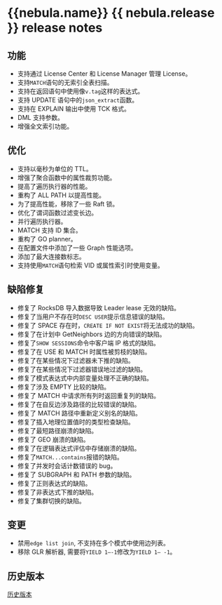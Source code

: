 # {{nebula.name}} {{ nebula.release }} release notes

## 功能

- 支持通过 License Center 和 License Manager 管理 License。 
- 支持`MATCH`语句的无索引全表扫描。
- 支持在返回语句中使用像`v.tag`这样的表达式。
- 支持 UPDATE 语句中的`json_extract`函数。 
- 支持在 EXPLAIN 输出中使用 TCK 格式。 
- DML 支持参数。
- 增强全文索引功能。

## 优化

- 支持以毫秒为单位的 TTL。
- 增强了聚合函数中的属性裁剪功能。
- 提高了遍历执行器的性能。
- 重构了 ALL PATH 以提高性能。
- 为了提高性能，移除了一些 Raft 锁。
- 优化了谓词函数过滤变长边。
- 并行遍历执行器。 
- MATCH 支持 ID 集合。
- 重构了 GO planner。 
- 在配置文件中添加了一些 Graph 性能选项。
- 添加了最大连接数标志。 
- 支持使用`MATCH`语句检索 VID 或属性索引时使用变量。

## 缺陷修复

- 修复了 RocksDB 导入数据导致 Leader lease 无效的缺陷。 
- 修复了当用户不存在时`DESC USER`提示信息错误的缺陷。
- 修复了 SPACE 存在时，`CREATE IF NOT EXIST`将无法成功的缺陷。 
- 修复了在计划中 GetNeighbors 边的方向错误的缺陷。
- 修复了`SHOW SESSIONS`命令中客户端 IP 格式的缺陷。
- 修复了在 USE 和 MATCH 时属性被剪枝的缺陷。 
- 修复了在某些情况下过滤器未下推的缺陷。
- 修复了在某些情况下过滤器错误地过滤的缺陷。
- 修复了模式表达式中内部变量处理不正确的缺陷。 
- 修复了涉及 EMPTY 比较的缺陷。
- 修复了 MATCH 中请求所有列时返回重复列的缺陷。
- 修复了在自反边涉及路径的比较错误的缺陷。
- 修复了 MATCH 路径中重新定义别名的缺陷。
- 修复了插入地理位置值时的类型检查缺陷。
- 修复了最短路径崩溃的缺陷。
- 修复了 GEO 崩溃的缺陷。
- 修复了在逻辑表达式评估中存储崩溃的缺陷。
- 修复了`MATCH...contains`报错的缺陷。
- 修复了并发时会话计数错误的 bug。
- 修复了 SUBGRAPH 和 PATH 参数的缺陷。 
- 修复了正则表达式的缺陷。
- 修复了非表达式下推的缺陷。
- 修复了集群切换的缺陷。

## 变更

- 禁用`edge list join`, 不支持在多个模式中使用边列表。
- 移除 GLR 解析器, 需要将`YIELD 1–-1`修改为`YIELD 1– -1`。
  
## 历史版本

[历史版本](https://yueshu.com.cn/tags/%E5%8F%91%E7%89%88%E8%AF%B4%E6%98%8E)
